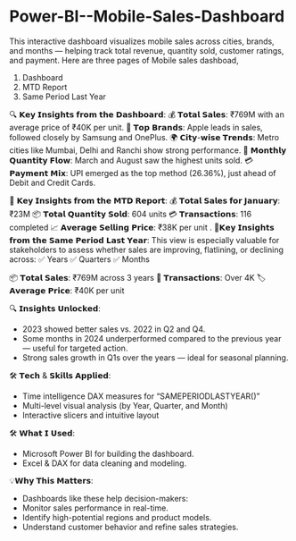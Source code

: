 # Power-BI--Mobile-Sales-Dashboard
This interactive dashboard visualizes mobile sales across cities, brands, and months — helping track total revenue, quantity sold, customer ratings, and payment. 
Here are three pages of Mobile sales dashboad,
1. Dashboard
2. MTD Report
3. Same Period Last Year
   
🔍 𝗞𝗲𝘆 𝗜𝗻𝘀𝗶𝗴𝗵𝘁𝘀 𝗳𝗿𝗼𝗺 𝘁𝗵𝗲 𝗗𝗮𝘀𝗵𝗯𝗼𝗮𝗿𝗱:
💰 𝗧𝗼𝘁𝗮𝗹 𝗦𝗮𝗹𝗲𝘀: ₹769M with an average price of ₹40K per unit.
📱 𝗧𝗼𝗽 𝗕𝗿𝗮𝗻𝗱𝘀: Apple leads in sales, followed closely by Samsung and OnePlus.
🌍 𝗖𝗶𝘁𝘆-𝘄𝗶𝘀𝗲 𝗧𝗿𝗲𝗻𝗱𝘀: Metro cities like Mumbai, Delhi and Ranchi show strong performance.
📆 𝗠𝗼𝗻𝘁𝗵𝗹𝘆 𝗤𝘂𝗮𝗻𝘁𝗶𝘁𝘆 𝗙𝗹𝗼𝘄: March and August saw the highest units sold.
💳 𝗣𝗮𝘆𝗺𝗲𝗻𝘁 𝗠𝗶𝘅: UPI emerged as the top method (26.36%), just ahead of Debit and Credit Cards.

🧠 𝗞𝗲𝘆 𝗜𝗻𝘀𝗶𝗴𝗵𝘁𝘀 𝗳𝗿𝗼𝗺 𝘁𝗵𝗲 𝗠𝗧𝗗 𝗥𝗲𝗽𝗼𝗿𝘁:
💰 𝗧𝗼𝘁𝗮𝗹 𝗦𝗮𝗹𝗲𝘀 𝗳𝗼𝗿 𝗝𝗮𝗻𝘂𝗮𝗿𝘆: ₹23M
📦 𝗧𝗼𝘁𝗮𝗹 𝗤𝘂𝗮𝗻𝘁𝗶𝘁𝘆 𝗦𝗼𝗹𝗱: 604 units
💳 𝗧𝗿𝗮𝗻𝘀𝗮𝗰𝘁𝗶𝗼𝗻𝘀: 116 completed
📈 𝗔𝘃𝗲𝗿𝗮𝗴𝗲 𝗦𝗲𝗹𝗹𝗶𝗻𝗴 𝗣𝗿𝗶𝗰𝗲: ₹38K per unit
.
🚀𝗞𝗲𝘆 𝗜𝗻𝘀𝗶𝗴𝗵𝘁𝘀 𝗳𝗿𝗼𝗺 𝘁𝗵𝗲 𝗦𝗮𝗺𝗲 𝗣𝗲𝗿𝗶𝗼𝗱 𝗟𝗮𝘀𝘁 𝗬𝗲𝗮𝗿:
This view is especially valuable for stakeholders to assess whether sales are improving, flatlining, or declining across:
 ✅ Years ✅ Quarters ✅ Months

📦 𝗧𝗼𝘁𝗮𝗹 𝗦𝗮𝗹𝗲𝘀: ₹769M across 3 years
🧾 𝗧𝗿𝗮𝗻𝘀𝗮𝗰𝘁𝗶𝗼𝗻𝘀: Over 4K
🏷️ 𝗔𝘃𝗲𝗿𝗮𝗴𝗲 𝗣𝗿𝗶𝗰𝗲: ₹40K per unit

🔍 𝗜𝗻𝘀𝗶𝗴𝗵𝘁𝘀 𝗨𝗻𝗹𝗼𝗰𝗸𝗲𝗱:
- 2023 showed better sales vs. 2022 in Q2 and Q4.
- Some months in 2024 underperformed compared to the previous year — useful for targeted action.
- Strong sales growth in Q1s over the years — ideal for seasonal planning.

🛠️ 𝗧𝗲𝗰𝗵 & 𝗦𝗸𝗶𝗹𝗹𝘀 𝗔𝗽𝗽𝗹𝗶𝗲𝗱:
- Time intelligence DAX measures for “SAMEPERIODLASTYEAR()”
- Multi-level visual analysis (by Year, Quarter, and Month)
- Interactive slicers and intuitive layout

🛠️ 𝗪𝗵𝗮𝘁 𝗜 𝗨𝘀𝗲𝗱:
- Microsoft Power BI for building the dashboard.
- Excel & DAX for data cleaning and modeling.

💡𝗪𝗵𝘆 𝗧𝗵𝗶𝘀 𝗠𝗮𝘁𝘁𝗲𝗿𝘀:
- Dashboards like these help decision-makers:
- Monitor sales performance in real-time.
- Identify high-potential regions and product models.
- Understand customer behavior and refine sales strategies.
